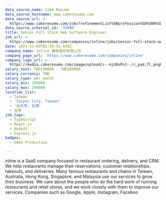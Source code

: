 ```yaml
---
data_source_name: Cake Resume
data_source_hostname: www.cakeresume.com
data_source_url: >-
  https://www.cakeresume.com/jobs?refinementList%5Bprofession%5D%5B0%5D=game-production&range%5Bsalary_range%5D%5Bmin%5D=100000
data_source_internal_id: '33990'
title: Senior Full Stack Web Software Engineer
job_url: >-
  https://www.cakeresume.com/companies/inline/jobs/senior-full-stack-web-software-engineer
date: 2021-11-09T01:58:51.430Z
company_name: inline 樂排股份有限公司
company_page_url: 'https://www.cakeresume.com/companies/inline'
company_logo_url: >-
  https://media.cakeresume.com/image/upload/s--mjU0oPnJ--/c_pad,fl_png8,h_200,w_200/v1650254451/gcobtiotkqtm1zpix6h0.png
salary_text: TWD100000 - TWD200000
salary_currency: TWD
salary_type: per_month
salary_min: 100000
salary_max: 200000
location_list:
  - Taiwan
  - 'Taipei City, Taiwan'
  - '台北市, 台灣'
  - 台灣
job_tags:
  - TypeScript
  - React.js
  - NodeJS
  - Express.js
badges:
  - Game Production

---
```


inline is a SaaS company focused in restaurant ordering, delivery, and CRM. We help restaurants manage their reservations, customer relationships, takeouts, and deliveries. Many famous restaurants and chains in Taiwan, Australia, Hong Kong, Singapore, and Malaysia use our services to grow their business. We care about the people who do the hard work of running restaurants and retail stores, and we work closely with them to improve our services. Companies such as Google, Apple, Instagram, Faceboo